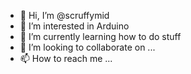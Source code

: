 - 👋 Hi, I’m @scruffymid
- 👀 I’m interested in Arduino
- 🌱 I’m currently learning how to do stuff
- 💞️ I’m looking to collaborate on ...
- 📫 How to reach me ...

<!---
scruffymid/scruffymid is a ✨ special ✨ repository because its `README.md` (this file) appears on your GitHub profile.
You can click the Preview link to take a look at your changes.
--->

